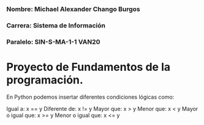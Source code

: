 ### Nombre: Michael Alexander Chango Burgos
### Carrera: Sistema de Información
### Paralelo: SIN-S-MA-1-1 VAN20

# Proyecto de Fundamentos de la programación.
En Python podemos insertar diferentes condiciones lógicas como:

  Igual a: x == y
  Diferente de: x != y
  Mayor que: x > y
  Menor que: x < y
  Mayor o igual que: x >= y
  Menor o igual que: x <= y
